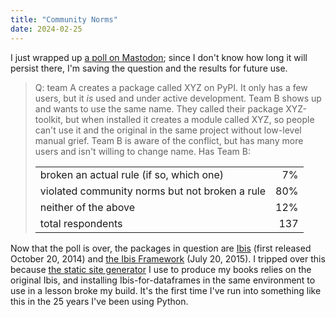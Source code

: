```yaml
---
title: "Community Norms"
date: 2024-02-25
---
```


I just wrapped up [a poll on Mastodon][mastodon-poll];
since I don't know how long it will persist there,
I'm saving the question and the results for future use.

<blockquote>
<p>
Q: team A creates a package called XYZ on PyPI.
It only has a few users, but it <em>is</em> used and under active development.
Team B shows up and wants to use the same name.
They called their package XYZ-toolkit, but when installed it creates a module called XYZ,
so people can't use it and the original in the same project without low-level manual grief.
Team B is aware of the conflict, but has many more users and isn't willing to change name.
Has Team B:
</p>

<table>
  <tr><td>broken an actual rule (if so, which one)</td><td align="right"> 7%</td></tr>
  <tr><td>violated community norms but not broken a rule</td><td align="right">80%</td></tr>
  <tr><td>neither of the above</td><td align="right">12%</td></tr>
  <tr><td>total respondents</td><td align="right">137</td></tr>
</table>
</blockquote>

Now that the poll is over,
the packages in question are [Ibis][pypi-ibis] (first released October 20, 2014)
and [the Ibis Framework][pypi-ibis-framework] (July 20, 2015).
I tripped over this because [the static site generator][ark] I use to produce my books
relies on the original Ibis,
and installing Ibis-for-dataframes in the same environment to use in a lesson broke my build.
It's the first time I've run into something like this in the 25 years I've been using Python.

[ark]: https://www.dmulholl.com/docs/ark/main/
[mastodon-poll]: https://mastodon.social/deck/@gvwilson/111974909759293702
[pypi-ibis]: https://pypi.org/project/ibis/
[pypi-ibis-framework]: https://pypi.org/project/ibis-framework/
